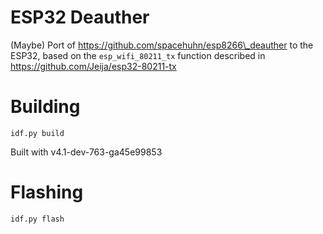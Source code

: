 # ESP32 Deauther

(Maybe) Port of https://github.com/spacehuhn/esp8266\_deauther to the ESP32,
based on the `esp_wifi_80211_tx` function described in https://github.com/Jeija/esp32-80211-tx

# Building

`idf.py build`

Built with v4.1-dev-763-ga45e99853

# Flashing

`idf.py flash`


